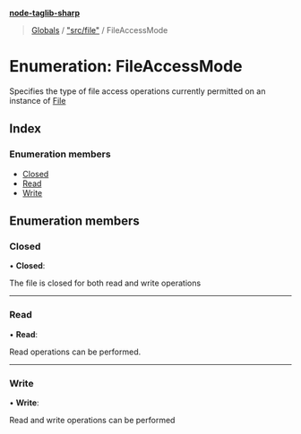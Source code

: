 **[node-taglib-sharp](../README.md)**

> [Globals](../globals.md) / ["src/file"](../modules/_src_file_.md) / FileAccessMode

# Enumeration: FileAccessMode

Specifies the type of file access operations currently permitted on an instance of [File](../classes/_src_file_.file.md)

## Index

### Enumeration members

* [Closed](_src_file_.fileaccessmode.md#closed)
* [Read](_src_file_.fileaccessmode.md#read)
* [Write](_src_file_.fileaccessmode.md#write)

## Enumeration members

### Closed

•  **Closed**: 

The file is closed for both read and write operations

___

### Read

•  **Read**: 

Read operations can be performed.

___

### Write

•  **Write**: 

Read and write operations can be performed
